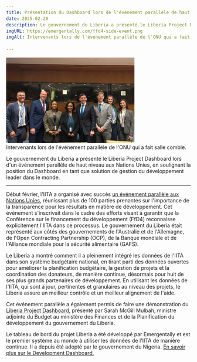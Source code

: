 ```yaml
---
title: Présentation du Dashboard lors de l'événement parallèle de haut niveau de l'ONU
date: 2025-02-20
description: Le gouvernement du Liberia a présenté le Liberia Project Dashboard lors d'un événement parallèle de haut niveau aux Nations Unies, en soulignant la position du Dashboard en tant que solution de gestion du développement leader dans le monde.
imgURL: https://emergentally.com/ffd4-side-event.png
imgAlt: Intervenants lors de l'événement parallèle de l'ONU qui a fait salle comble.

---
```


<div class="text-center float-md-end mb-lg-4 ms-lg-3 mb-2">
<img
src="/ffd4-side-event.png"
width="350px" />
<br />Intervenants lors de l'événement parallèle de l'ONU qui a fait salle comble.
</div>

Le gouvernement du Liberia a présenté le Liberia Project Dashboard lors d'un événement parallèle de haut niveau aux Nations Unies, en soulignant la position du Dashboard en tant que solution de gestion du développement leader dans le monde.

---

Début février, l'IITA a organisé avec succès [un événement parallèle aux Nations Unies](https://iatistandard.org/fr/news/iati-convenes-high-level-roundtable-ffd4/), réunissant plus de 100 parties prenantes sur l'importance de la transparence pour les résultats en matière de développement. Cet événement s'inscrivait dans le cadre des efforts visant à garantir que la Conférence sur le financement du développement (FfD4) reconnaisse explicitement l'IITA dans ce processus. Le gouvernement du Liberia était représenté aux côtés des gouvernements de l'Australie et de l'Allemagne, de l'Open Contracting Partnership (OCP), de la Banque mondiale et de l'Alliance mondiale pour la sécurité alimentaire (GAFS).

Le Liberia a montré comment il a pleinement intégré les données de l'IITA dans son système budgétaire national, en tirant parti des données ouvertes pour améliorer la planification budgétaire, la gestion de projets et la coordination des donateurs, de manière continue, désormais pour huit de ses plus grands partenaires de développement. En utilisant les données de l'IITA, qui sont à jour, pertinentes et granulaires au niveau des projets, le Liberia assure un meilleur contrôle et un meilleur alignement de l'aide.

Cet événement parallèle a également permis de faire une démonstration du [Liberia Project Dashboard](https://liberiaprojects.org/), présenté par Sarah McGill Mulbah, ministre adjointe du Budget au ministère des Finances et de la Planification du développement du gouvernement du Liberia.

Le tableau de bord du projet Liberia a été développé par Emergentally et est le premier système au monde à utiliser les données de l'IITA de manière continue. Il a depuis été adopté par le gouvernement du Nigeria. [En savoir plus sur le Development Dashboard.](/fr/development-dashboard/)

